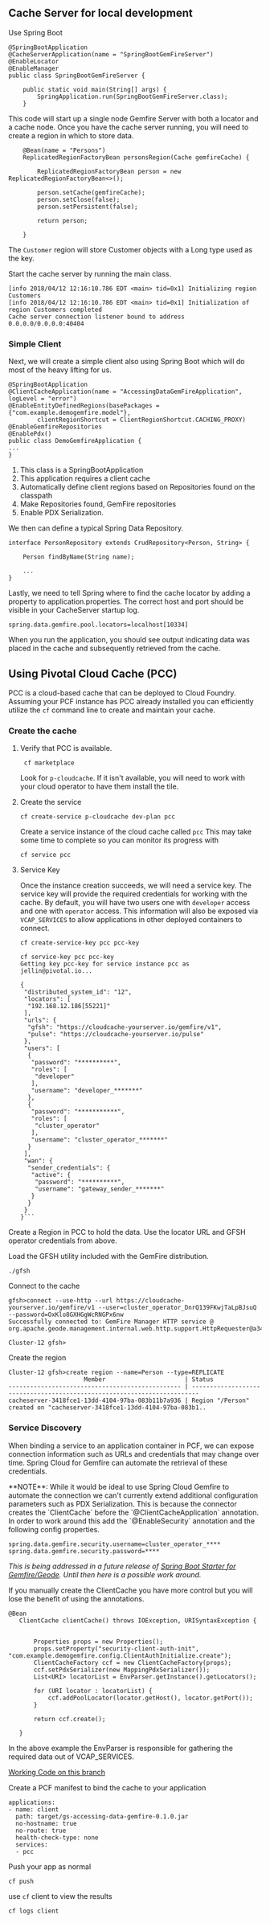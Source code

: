 ##  Cache Server for local development
Use Spring Boot

```
@SpringBootApplication
@CacheServerApplication(name = "SpringBootGemFireServer")
@EnableLocator
@EnableManager
public class SpringBootGemFireServer {

    public static void main(String[] args) {
        SpringApplication.run(SpringBootGemFireServer.class);
    }
```
    
This code will start up a single node Gemfire Server with both a locator and a cache node.  Once you have the cache server running, you will need to create a region in which to store data. 

```
    @Bean(name = "Persons")
    ReplicatedRegionFactoryBean personsRegion(Cache gemfireCache) {

        ReplicatedRegionFactoryBean person = new ReplicatedRegionFactoryBean<>();

        person.setCache(gemfireCache);
        person.setClose(false);
        person.setPersistent(false);

        return person;

    }
```

The `Customer` region will store Customer objects with a Long type used as the key.

Start the cache server by running the main class.

```
[info 2018/04/12 12:16:10.786 EDT <main> tid=0x1] Initializing region Customers
[info 2018/04/12 12:16:10.786 EDT <main> tid=0x1] Initialization of region Customers completed
Cache server connection listener bound to address 0.0.0.0/0.0.0.0:40404
```    
    
### Simple Client

Next, we will create a simple client also using Spring Boot which will do most of the heavy lifting for us.

```
@SpringBootApplication
@ClientCacheApplication(name = "AccessingDataGemFireApplication", logLevel = "error")
@EnableEntityDefinedRegions(basePackages = {"com.example.demogemfire.model"},
        clientRegionShortcut = ClientRegionShortcut.CACHING_PROXY)
@EnableGemfireRepositories
@EnablePdx()
public class DemoGemfireApplication {
...
}
```


1. This class is a SpringBootApplication
2. This application requires a client cache
3. Automatically define client regions based on Repositories found on the classpath
4. Make Repositories found,  GemFire repositories
5. Enable PDX Serialization.  

We then can define a typical Spring Data Repository.

```
interface PersonRepository extends CrudRepository<Person, String> {

    Person findByName(String name);
 
    ...
}    
```    
Lastly, we need to tell Spring where to find the cache locator by adding a property to application.properties. The correct host and port should be visible in your CacheServer startup log.

```
spring.data.gemfire.pool.locators=localhost[10334]
```

When you run the application, you should see output indicating data was placed in the cache and subsequently retrieved from the cache.

## Using Pivotal Cloud Cache (PCC) 
PCC is a cloud-based cache that can be deployed to Cloud Foundry.  Assuming your PCF instance has PCC already installed you can efficiently utilize the `cf` command line to create and maintain your cache.

### Create the cache
1. Verify that PCC is available.
   
   ```
    cf marketplace
    ``` 
    
    Look for ```p-cloudcache```. If it isn't available, you will need to work with your cloud operator to have them install the tile.

2. Create the service

    ```
    cf create-service p-cloudcache dev-plan pcc
    ```
    Create a service instance of the cloud cache called `pcc` This may take some time to complete so you can monitor its progress with

    ```
    cf service pcc
    ```

3. Service Key

    Once the instance creation succeeds, we will need a service key. The service key will provide the required credentials for working with the cache. By default, you will have two users one with `developer` access and one with `operator` access.  This information will also be exposed via `VCAP_SERVICES` to allow applications in other deployed containers to connect.

    ```
    cf create-service-key pcc pcc-key
    ```
    ```
    cf service-key pcc pcc-key                                                         
    Getting key pcc-key for service instance pcc as jellin@pivotal.io...
    
    {
     "distributed_system_id": "12",
     "locators": [
      "192.168.12.186[55221]"
     ],
     "urls": {
      "gfsh": "https://cloudcache-yourserver.io/gemfire/v1",
      "pulse": "https://cloudcache-yourserver.io/pulse"
     },
     "users": [
      {
       "password": "**********",
       "roles": [
        "developer"
       ],
       "username": "developer_*******"
      },
      {
       "password": "***********",
       "roles": [
        "cluster_operator"
       ],
       "username": "cluster_operator_*******"
      }
     ],
     "wan": {
      "sender_credentials": {
       "active": {
        "password": "**********",
        "username": "gateway_sender_*******"
       }
      }
     }
    }```    

Create a Region in PCC to hold the data. Use the locator URL and GFSH operator credentials from above.

Load the GFSH utility included with the GemFire distribution.

```
./gfsh

```
Connect to the cache

```
gfsh>connect --use-http --url https://cloudcache-yourserver.io/gemfire/v1 --user=cluster_operator_DnrQ139FKwjTaLpBJsuQ --password=OxKlo8GXHGgWcRNGPx6nw
Successfully connected to: GemFire Manager HTTP service @ org.apache.geode.management.internal.web.http.support.HttpRequester@a34930a

Cluster-12 gfsh>
```

Create the region

```
Cluster-12 gfsh>create region --name=Person --type=REPLICATE
                     Member                      | Status
------------------------------------------------ | ------------------------------------------------------------------------
cacheserver-3418fce1-13dd-4104-97ba-083b11b7a936 | Region "/Person" created on "cacheserver-3418fce1-13dd-4104-97ba-083b1..
```

### Service Discovery
When binding a service to an application container in PCF, we can expose connection information such as URLs and credentials that may change over time.  Spring Cloud for Gemfire can automate the retrieval of these credentials.

<div class="alert alert-success">       
**NOTE**: While it would be ideal to use Spring Cloud Gemfire to automate the connection we can't currently extend additional configuration parameters such as PDX Serialization.  This is because the connector creates the `ClientCache` before the `@ClientCacheApplication` annotation.  In order to work around this add the `@EnableSecurity` annotation and the following config properties.
</div>

```spring.data.gemfire.pool.locators=192.168.12.185[55221]
spring.data.gemfire.security.username=cluster_operator_****
spring.data.gemfire.security.password=****
```

*This is being addressed in a future release of [Spring Boot Starter for Gemfire/Geode](https://github.com/spring-projects/spring-boot-data-geode). Until then here is a possible work around.*

If you manually create the ClientCache you have more control but you will lose the benefit of using the annotations.  

```
@Bean
   ClientCache clientCache() throws IOException, URISyntaxException {


       Properties props = new Properties();
       props.setProperty("security-client-auth-init", "com.example.demogemfire.config.ClientAuthInitialize.create");
       ClientCacheFactory ccf = new ClientCacheFactory(props);
       ccf.setPdxSerializer(new MappingPdxSerializer());
       List<URI> locatorList = EnvParser.getInstance().getLocators();

       for (URI locator : locatorList) {
           ccf.addPoolLocator(locator.getHost(), locator.getPort());
       }

       return ccf.create();

   }
```
In the above example the EnvParser is responsible for gathering the required data out of VCAP_SERVICES.

[Working Code on this branch](https://github.com/jeffellin/pcc_demo/tree/PCFEnvParsing/client/src/main/java/com/example/demogemfire/config)

Create a PCF manifest to bind the cache to your application



```---
applications:
- name: client
  path: target/gs-accessing-data-gemfire-0.1.0.jar
  no-hostname: true
  no-route: true
  health-check-type: none
  services:
  - pcc

``` 
Push your app as normal

```
cf push
```

use `cf` client to view the results

```
cf logs client
```
